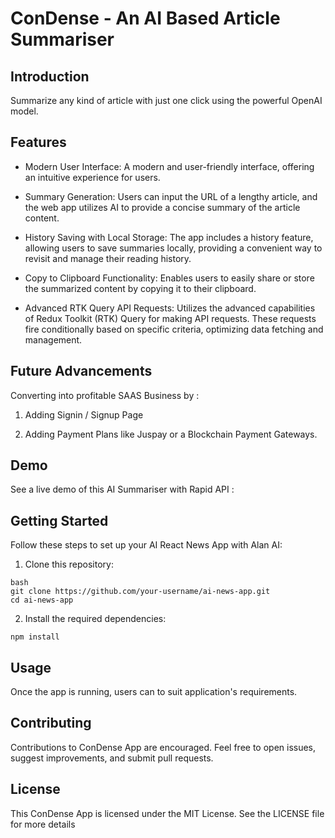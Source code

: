 # ConDense - An AI Based Article Summariser



## Introduction

Summarize any kind of article with just one click using the powerful OpenAI model.

## Features

+ Modern User Interface: A modern and user-friendly interface, offering an intuitive experience for users.

+ Summary Generation: Users can input the URL of a lengthy article, and the web app utilizes AI to provide a concise summary of the article content.

+ History Saving with Local Storage: The app includes a history feature, allowing users to save summaries locally, providing a convenient way to revisit and manage their reading history.

+ Copy to Clipboard Functionality: Enables users to easily share or store the summarized content by copying it to their clipboard.

+ Advanced RTK Query API Requests: Utilizes the advanced capabilities of Redux Toolkit (RTK) Query for making API requests. These requests fire conditionally based on specific criteria, optimizing data fetching and management.

## Future Advancements

Converting into profitable SAAS Business by :

1. Adding Signin / Signup Page

2. Adding Payment Plans like Juspay or a Blockchain Payment Gateways.

## Demo

See a live demo of this AI Summariser with Rapid API :

## Getting Started

Follow these steps to set up your AI React News App with Alan AI:

1. Clone this repository:
```
bash
git clone https://github.com/your-username/ai-news-app.git
cd ai-news-app
```

2. Install the required dependencies:
```
npm install
```



## Usage

Once the app is running, users can to suit application's requirements.

## Contributing

Contributions to ConDense App are encouraged. Feel free to open issues, suggest improvements, and submit pull requests.

## License

This ConDense App is licensed under the MIT License. See the LICENSE file for more details
